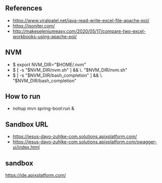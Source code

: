 ## References
- https://www.viralpatel.net/java-read-write-excel-file-apache-poi/
- https://jsoniter.com/
- http://makeseleniumeasy.com/2020/05/17/compare-two-excel-workbooks-using-apache-poi/

## NVM
- $ export NVM_DIR="$HOME/.nvm"    
- $ [ -s "$NVM_DIR/nvm.sh" ] && \. "$NVM_DIR/nvm.sh"
- $ [ -s "$NVM_DIR/bash_completion" ] && \. "$NVM_DIR/bash_completion"

## How to run
- nohup mvn spring-boot:run &

## Sandbox URL
- https://jesus-dayo-zuhlke-com.solutions.apixplatform.com/
- https://jesus-dayo-zuhlke-com.solutions.apixplatform.com/swagger-ui/index.html

## sandbox
https://ide.apixplatform.com/
